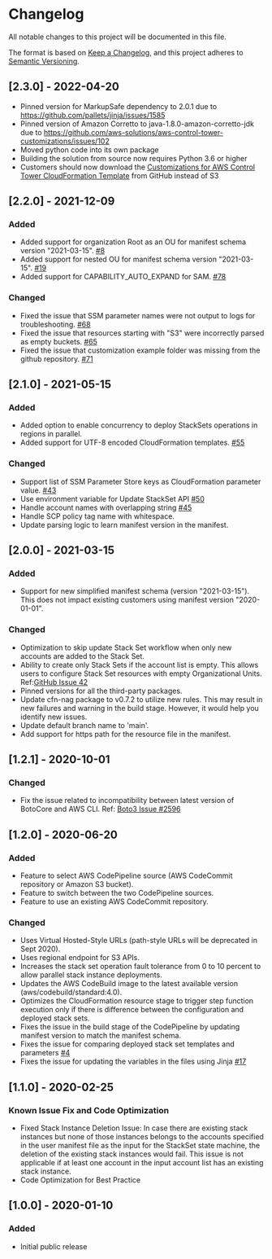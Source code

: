 # Changelog
All notable changes to this project will be documented in this file.

The format is based on [Keep a Changelog](https://keepachangelog.com/en/1.0.0/),
and this project adheres to [Semantic Versioning](https://semver.org/spec/v2.0.0.html).

## [2.3.0] - 2022-04-20
- Pinned version for MarkupSafe dependency to 2.0.1 due to https://github.com/pallets/jinja/issues/1585
- Pinned version of Amazon Corretto to java-1.8.0-amazon-corretto-jdk due to https://github.com/aws-solutions/aws-control-tower-customizations/issues/102
- Moved python code into its own package
- Building the solution from source now requires Python 3.6 or higher
- Customers should now download the [Customizations for AWS Control Tower CloudFormation Template](https://github.com/aws-solutions/aws-control-tower-customizations/blob/main/customizations-for-aws-control-tower.template) from GitHub instead of S3

## [2.2.0] - 2021-12-09
### Added 
- Added support for organization Root as an OU for manifest schema version "2021-03-15". [#8](https://github.com/aws-solutions/aws-control-tower-customizations/pull/8)
- Added support for nested OU for manifest schema version "2021-03-15". [#19](https://github.com/aws-solutions/aws-control-tower-customizations/issues/19)
- Added support for CAPABILITY_AUTO_EXPAND for SAM. [#78](https://github.com/aws-solutions/aws-control-tower-customizations/pull/78)
### Changed
- Fixed the issue that SSM parameter names were not output to logs for troubleshooting. [#68](https://github.com/aws-solutions/aws-control-tower-customizations/pull/68)
- Fixed the issue that resources starting with "S3" were incorrectly parsed as empty buckets. [#65](https://github.com/aws-solutions/aws-control-tower-customizations/issues/65)
- Fixed the issue that customization example folder was missing from the github repository. [#71](https://github.com/aws-solutions/aws-control-tower-customizations/issues/71)

## [2.1.0] - 2021-05-15
### Added
- Added option to enable concurrency to deploy StackSets operations in regions in parallel.
- Added support for UTF-8 encoded CloudFormation templates. [#55](https://github.com/aws-solutions/aws-control-tower-customizations/issues/55)
### Changed
- Support list of SSM Parameter Store keys as CloudFormation parameter value. [#43](https://github.com/aws-solutions/aws-control-tower-customizations/issues/43)
- Use environment variable for Update StackSet API [#50](https://github.com/aws-solutions/aws-control-tower-customizations/pull/50/files)
- Handle account names with overlapping string [#45](https://github.com/aws-solutions/aws-control-tower-customizations/issues/45)
- Handle SCP policy tag name with whitespace.
- Update parsing logic to learn manifest version in the manifest.

## [2.0.0] - 2021-03-15
### Added
- Support for new simplified manifest schema (version "2021-03-15"). This does not impact existing customers using manifest version "2020-01-01".
### Changed
- Optimization to skip update Stack Set workflow when only new accounts are added to the Stack Set.
- Ability to create only Stack Sets if the account list is empty. This allows users to configure Stack Set resources with empty Organizational Units. Ref:[GitHub Issue 42](https://github.com/aws-solutions/aws-control-tower-customizations/issues/42)
- Pinned versions for all the third-party packages.
- Update cfn-nag package to v0.7.2 to utilize new rules. This may result in new failures and warning in the build stage. However, it would help you identify new issues.
- Update default branch name to 'main'.
- Add support for https path for the resource file in the manifest.

## [1.2.1] - 2020-10-01
### Changed
- Fix the issue related to incompatibility between latest version of BotoCore and AWS CLI. Ref: [Boto3 Issue #2596](https://github.com/boto/boto3/issues/2596)

## [1.2.0] - 2020-06-20
### Added
- Feature to select AWS CodePipeline source (AWS CodeCommit repository or Amazon S3 bucket).
- Feature to switch between the two CodePipeline sources.
- Feature to use an existing AWS CodeCommit repository.
### Changed
- Uses Virtual Hosted-Style URLs (path-style URLs will be deprecated in Sept 2020).
- Uses regional endpoint for S3 APIs.
- Increases the stack set operation fault tolerance from 0 to 10 percent to allow parallel stack instance deployments.
- Updates the AWS CodeBuild image to the latest available version (aws/codebuild/standard:4.0).
- Optimizes the CloudFormation resource stage to trigger step function execution only if there is difference between the configuration and deployed stack sets.
- Fixes the issue in the build stage of the CodePipeline by updating manifest version to match the manifest schema.
- Fixes the issue for comparing deployed stack set templates and parameters [#4](https://github.com/aws-solutions/aws-control-tower-customizations/issues/4)
- Fixes the issue for updating the variables in the files using Jinja [#17](https://github.com/aws-solutions/aws-control-tower-customizations/issues/17)

## [1.1.0] - 2020-02-25
### Known Issue Fix and Code Optimization
- Fixed Stack Instance Deletion Issue: In case there are existing stack instances but
none of those instances belongs to the accounts specified in the user manifest
file as the input for the StackSet state machine, the deletion of the existing
stack instances would fail. This issue is not applicable if at least one account
in the input account list has an existing stack instance.
- Code Optimization for Best Practice

## [1.0.0] - 2020-01-10
### Added
- Initial public release